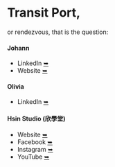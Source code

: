 # Transit Port,
or rendezvous, that is the question:

#### Johann
  * LinkedIn [➥](https://www.linkedin.com/in/paint1024/)
  * Website [➥](https://johali.crd.co/)

#### Olivia
  * LinkedIn [➥](https://www.linkedin.com/in/dance0508/)

#### Hsin Studio (欣學堂)
  * Website [➥](https://hsinst.crd.co/)
  * Facebook [➥](https://www.facebook.com/hsinst.tw/)
  * Instagram [➥](https://www.instagram.com/hsinst.tw/)
  * YouTube [➥](https://www.youtube.com/channel/UCEESVeNkkMVImEP3Y308_vQ)
